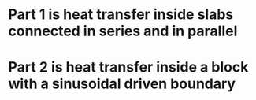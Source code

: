 # Part 1 is heat transfer inside slabs connected in series and in parallel 
# Part 2 is heat transfer inside a block with a sinusoidal driven boundary
